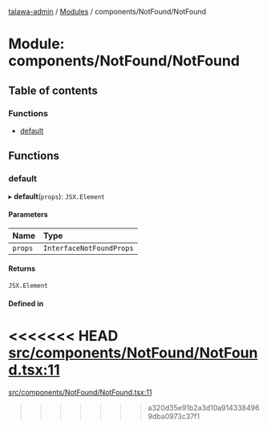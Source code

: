 [talawa-admin](../README.md) / [Modules](../modules.md) / components/NotFound/NotFound

# Module: components/NotFound/NotFound

## Table of contents

### Functions

- [default](components_NotFound_NotFound.md#default)

## Functions

### default

▸ **default**(`props`): `JSX.Element`

#### Parameters

| Name | Type |
| :------ | :------ |
| `props` | `InterfaceNotFoundProps` |

#### Returns

`JSX.Element`

#### Defined in

<<<<<<< HEAD
[src/components/NotFound/NotFound.tsx:11](https://github.com/PalisadoesFoundation/talawa-admin/blob/12d9229/src/components/NotFound/NotFound.tsx#L11)
=======
[src/components/NotFound/NotFound.tsx:11](https://github.com/PalisadoesFoundation/talawa-admin/blob/b619a0d/src/components/NotFound/NotFound.tsx#L11)
>>>>>>> a320d35e91b2a3d10a9143384969dba0973c37f1
